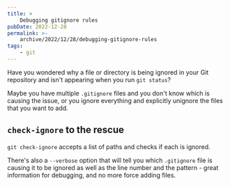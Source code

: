 ```yaml
---
title: >
    Debugging gitignore rules
pubDate: 2022-12-28
permalink: >-
    archive/2022/12/28/debugging-gitignore-rules
tags:
    - git
---
```


Have you wondered why a file or directory is being ignored in your Git repository and isn't appearing when you run `git status`?

Maybe you have multiple `.gitignore` files and you don't know which is causing the issue, or you ignore everything and explicitly unignore the files that you want to add.

## `check-ignore` to the rescue

`git check-ignore` accepts a list of paths and checks if each is ignored.

There's also a `--verbose` option that will tell you which `.gitignore` file is causing it to be ignored as well as the line number and the pattern - great information for debugging, and no more force adding files.
